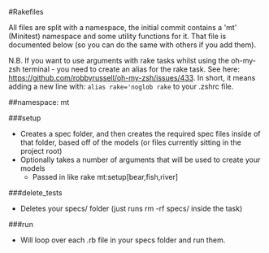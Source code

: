 #Rakefiles

All files are split with a namespace, the initial commit contains a 'mt' (Minitest) namespace and some utility functions for it. That file is documented below (so you can do the same with others if you add them).

N.B. If you want to use arguments with rake tasks whilst using the oh-my-zsh terminal - you need to create an alias for the rake task. See here: https://github.com/robbyrussell/oh-my-zsh/issues/433. In short, it means adding a new line with: `alias rake='noglob rake` to your .zshrc file.

##namespace: mt

###setup

* Creates a spec folder, and then creates the required spec files inside of that folder, based off of the models (or files currently sitting in the project root)
* Optionally takes a number of arguments that will be used to create your models
  * Passed in like rake mt:setup[bear,fish,river]

###delete_tests

* Deletes your specs/ folder (just runs rm -rf specs/ inside the task)

###run

* Will loop over each .rb file in your specs folder and run them.
